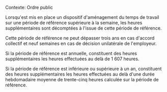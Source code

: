 Contexte: Ordre public

Lorsqu'est mis en place un dispositif d'aménagement du temps de travail sur une période de référence supérieure à la semaine, les heures supplémentaires sont décomptées à l'issue de cette période de référence.

Cette période de référence ne peut dépasser trois ans en cas d'accord collectif et neuf semaines en cas de décision unilatérale de l'employeur.

Si la période de référence est annuelle, constituent des heures supplémentaires les heures effectuées au delà de 1 607 heures.

Si la période de référence est inférieure ou supérieure à un an, constituent des heures supplémentaires les heures effectuées au delà d'une durée hebdomadaire moyenne de trente-cinq heures calculée sur la période de référence.